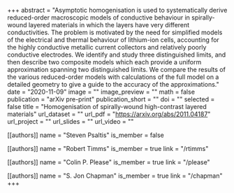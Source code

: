+++
abstract = "Asymptotic homogenisation is used to systematically derive reduced-order macroscopic models of conductive behaviour in spirally-wound layered materials in which the layers have very different conductivities. The problem is motivated by the need for simplified models of the electrical and thermal behaviour of lithium-ion cells, accounting for the highly conductive metallic current collectors and relatively poorly conductive electrodes. We identify and study three distinguished limits, and then describe two composite models which each provide a uniform approximation spanning two distinguished limits. We compare the results of the various reduced-order models with calculations of the full model on a detailed geometry to give a guide to the accuracy of the approximations."
date = "2020-11-09"
image = ""
image_preview = ""
math = false
publication = "arXiv pre-print"
publication_short = ""
doi = ""
selected = false
title = "Homogenisation of spirally-wound high-contrast layered materials"
url_dataset = ""
url_pdf = "https://arxiv.org/abs/2011.04187"
url_project = ""
url_slides = ""
url_video = ""

[[authors]]
    name = "Steven Psaltis"
    is_member = false

[[authors]]
    name = "Robert Timms"
    is_member = true
    link = "/rtimms"

[[authors]]
    name = "Colin P. Please"
    is_member = true
    link = "/please"

[[authors]]
    name = "S. Jon Chapman"
    is_member = true
    link = "/chapman"
+++
